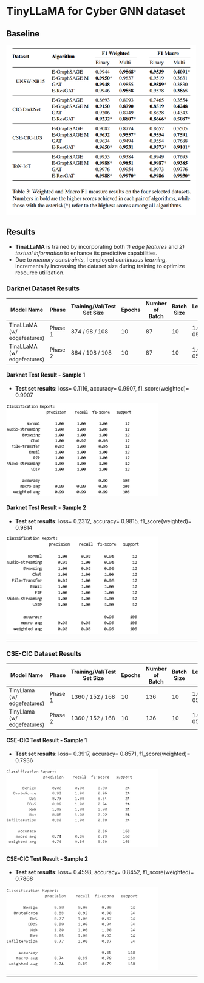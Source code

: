 # TinyLLaMA for Cyber GNN dataset
## Baseline

<img src="fig/baseline.png" alt="Baseline Result" width="500">

## Results
+ **TinaLLaMA** is trained by incorporating both _1) edge features_ and _2) textual information_ to enhance its predictive capabilities.
+ Due to *memory constraints*, I employed _continuous learning_, incrementally increasing the dataset size during training to optimize resource utilization.

### Darknet Dataset Results
| Model Name                                   | Phase   | Training/Val/Test Set Size | Epochs | Number of Batch | Batch Size | Learning Rate | Test Loss                                | Test F1 Score                            | Model Path                                     |
|----------------------------------------------|---------|----------------------------|--------|-----------------|------------|---------------|------------------------------------------|-------------------------------------------|------------------------------------------------|
| TinaLLaMA (w/ edgefeatures) | Phase 1 | 874 / 98 / 108            | 10     | 87              | 10         | 1.00E-05      | 0.5793                                   | 0.9191                                    |     |
| TinaLLaMA (w/ edgefeatures) | Phase 2 | 864 / 108 / 108            | 10     | 87              | 10         | 1.00E-05      | **0.1116** | **0.9907** | `model/20241109-164753_llm_w_edgefeat.pth`  |


#### Darknet Test Result - Sample 1
- **Test set results:** loss= 0.1116, accuracy= 0.9907, f1_score(weighted)= 0.9907

<img src="fig/darknet_classification_report_1.png" alt="Test Sample 1 Classification Report" width="400">

#### Darknet Test Result - Sample 2
- **Test set results:** loss= 0.2312, accuracy= 0.9815, f1_score(weighted)= 0.9814


<img src="fig/darknet_classification_report_2.png" alt="Test Sample 2 Classification Report" width="400">

---

### CSE-CIC Dataset Results


| Model Name                                   | Phase   | Training/Val/Test Set Size | Epochs | Number of Batch | Batch Size | Learning Rate | Test Loss | Test F1 Score | Model Path                                     |
|----------------------------------------------|---------|----------------------------|--------|-----------------|------------|---------------|-----------|---------------|------------------------------------------------|
| TinyLlama (w/ edgefeatures) | Phase 1 | 1360 / 152 / 168          | 10     | 136             | 10         | 1.00E-05      | 0.6059    | 0.7906        | `model/20241113-181010_llm_w_edgefeat.pth`     |
| TinyLlama (w/ edgefeatures) | Phase 2 | 1360 / 152 / 168          | 10     | 136             | 10         | 1.00E-05      | 0.3917    | 0.7936        | `model/20241113-194017_llm_w_edgefeat.pth`     |


#### CSE-CIC Test Result - Sample 1
- **Test set results:**  loss= 0.3917, accuracy= 0.8571, f1_score(weighted)= 0.7936

<img src="fig/darknet_classification_report_3.png" alt="Test Sample 1 Classification Report" width="400">

#### CSE-CIC Test Result - Sample 2
- **Test set results:** loss= 0.4598, accuracy= 0.8452, f1_score(weighted)= 0.7868


<img src="fig/darknet_classification_report_4.png" alt="Test Sample 2 Classification Report" width="400">

---
